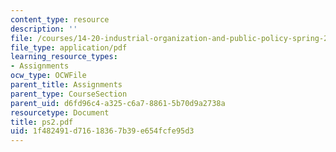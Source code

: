 ```yaml
---
content_type: resource
description: ''
file: /courses/14-20-industrial-organization-and-public-policy-spring-2003/1f482491d71618367b39e654fcfe95d3_ps2.pdf
file_type: application/pdf
learning_resource_types:
- Assignments
ocw_type: OCWFile
parent_title: Assignments
parent_type: CourseSection
parent_uid: d6fd96c4-a325-c6a7-8861-5b70d9a2738a
resourcetype: Document
title: ps2.pdf
uid: 1f482491-d716-1836-7b39-e654fcfe95d3
---
```

